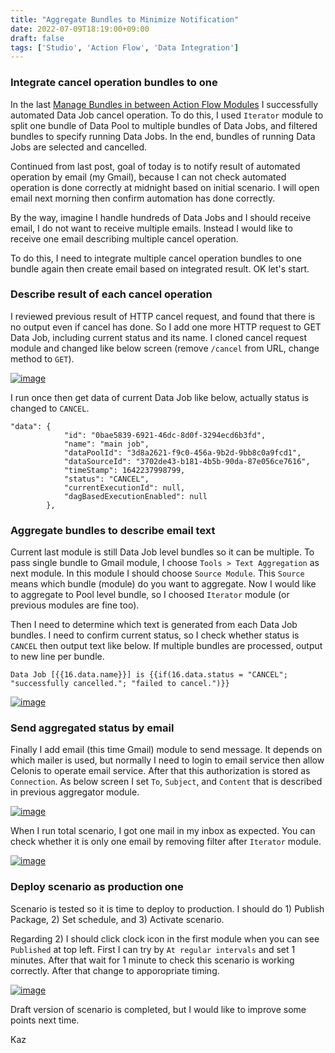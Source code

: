 ```yaml
---
title: "Aggregate Bundles to Minimize Notification"
date: 2022-07-09T18:19:00+09:00
draft: false
tags: ['Studio', 'Action Flow', 'Data Integration']
---
```


### Integrate cancel operation bundles to one 

In the last [Manage Bundles in between Action Flow Modules](../2022-07-02-manage-bundles-in-between-action-flow-modules) I successfully automated Data Job cancel operation. To do this, I used `Iterator` module to split one bundle of Data Pool to multiple bundles of Data Jobs, and filtered bundles to specify running Data Jobs. In the end, bundles of running Data Jobs are selected and cancelled.

Continued from last post, goal of today is to notify result of automated operation by email (my Gmail), because I can not check automated operation is done correctly at midnight based on initial scenario. I will open email next morning then confirm automation has done correctly.

By the way, imagine I handle hundreds of Data Jobs and I should receive email, I do not want to receive multiple emails. Instead I would like to receive one email describing multiple cancel operation. 

To do this, I need to integrate multiple cancel operation bundles to one bundle again then create email based on integrated result. OK let's start.

### Describe result of each cancel operation

I reviewed previous result of HTTP cancel request, and found that there is no output even if cancel has done. So I add one more HTTP request to GET Data Job, including current status and its name. I cloned cancel request module and changed like below screen (remove `/cancel` from URL, change method to `GET`).

[![image](https://user-images.githubusercontent.com/67397583/178089301-0bd02bc0-21fc-4479-b5a8-0113b2a9230e.png)](https://user-images.githubusercontent.com/67397583/178089301-0bd02bc0-21fc-4479-b5a8-0113b2a9230e.png)

I run once then get data of current Data Job like below, actually status is changed to `CANCEL`.

```
"data": {
            "id": "0bae5839-6921-46dc-8d0f-3294ecd6b3fd",
            "name": "main job",
            "dataPoolId": "3d8a2621-f9c0-456a-9b2d-9bb8c0a9fcd1",
            "dataSourceId": "3702de43-b181-4b5b-90da-87e056ce7616",
            "timeStamp": 1642237998799,
            "status": "CANCEL",
            "currentExecutionId": null,
            "dagBasedExecutionEnabled": null
        },
```

### Aggregate bundles to describe email text

Current last module is still Data Job level bundles so it can be multiple. To pass single bundle to Gmail module, I choose `Tools > Text Aggregation` as next module. In this module I should choose `Source Module`. This `Source` means which bundle (module) do you want to aggregate. Now I would like to aggregate to Pool level bundle, so I choosed `Iterator` module (or previous modules are fine too).

Then I need to determine which text is generated from each Data Job bundles. I need to confirm current status, so I check whether status is `CANCEL` then output text like below. If multiple bundles are processed, output to new line per bundle.

```
Data Job [{{16.data.name}}] is {{if(16.data.status = "CANCEL"; "successfully cancelled."; "failed to cancel.")}} 
```

[![image](https://user-images.githubusercontent.com/67397583/178089547-cfe610c2-9e21-437a-9718-3461ac45a3cb.png)](https://user-images.githubusercontent.com/67397583/178089547-cfe610c2-9e21-437a-9718-3461ac45a3cb.png)

### Send aggregated status by email 

Finally I add email (this time Gmail) module to send message. It depends on which mailer is used, but normally I need to login to email service then allow Celonis to operate email service. After that this authorization is stored as `Connection`. As below screen I set `To`, `Subject`, and `Content` that is described in previous aggregator module.

[![image](https://user-images.githubusercontent.com/67397583/178099193-abd9feff-5b3e-4e56-a084-ed594612903c.png)](https://user-images.githubusercontent.com/67397583/178099193-abd9feff-5b3e-4e56-a084-ed594612903c.png)

When I run total scenario, I got one mail in my inbox as expected. You can check whether it is only one email by removing filter after `Iterator` module.

[![image](https://user-images.githubusercontent.com/67397583/178099267-32916f4c-bd65-44fb-9017-0d502f1c5761.png)](https://user-images.githubusercontent.com/67397583/178099267-32916f4c-bd65-44fb-9017-0d502f1c5761.png)

### Deploy scenario as production one

Scenario is tested so it is time to deploy to production. I should do 1) Publish Package, 2) Set schedule, and 3) Activate scenario. 

Regarding 2) I should click clock icon in the first module when you can see `Published` at top left. First I can try by `At regular intervals` and set 1 minutes. After that wait for 1 minute to check this scenario is working correctly. After that change to apporopriate timing. 

[![image](https://user-images.githubusercontent.com/67397583/178099647-8e4ecbce-9357-43da-b98b-f811358d3759.png)](https://user-images.githubusercontent.com/67397583/178099647-8e4ecbce-9357-43da-b98b-f811358d3759.png)


Draft version of scenario is completed, but I would like to improve some points next time.

Kaz
